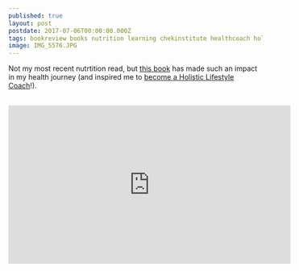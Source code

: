 ```yaml
---
published: true
layout: post
postdate: 2017-07-06T00:00:00.000Z
tags: bookreview books nutrition learning chekinstitute healthcoach holisticlifestylecoaching
image: IMG_5576.JPG
---
```


Not my most recent nutrtition read, but [this book](https://chekandpps.infusionsoft.com/app/storeFront/showProductDetail?productId=262) has made such an impact in my health journey (and inspired me to [become a Holistic Lifestyle Coach](http://edibleem.com/i-am-a-health-coach-now)!). 

<br>

<iframe width="560" height="315" src="https://www.youtube.com/embed/GAzDFeTWmt0" frameborder="0" allowfullscreen></iframe>

